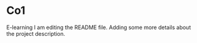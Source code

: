 # Co1
E-learning
I am editing the README file. Adding some more details about the project description.
